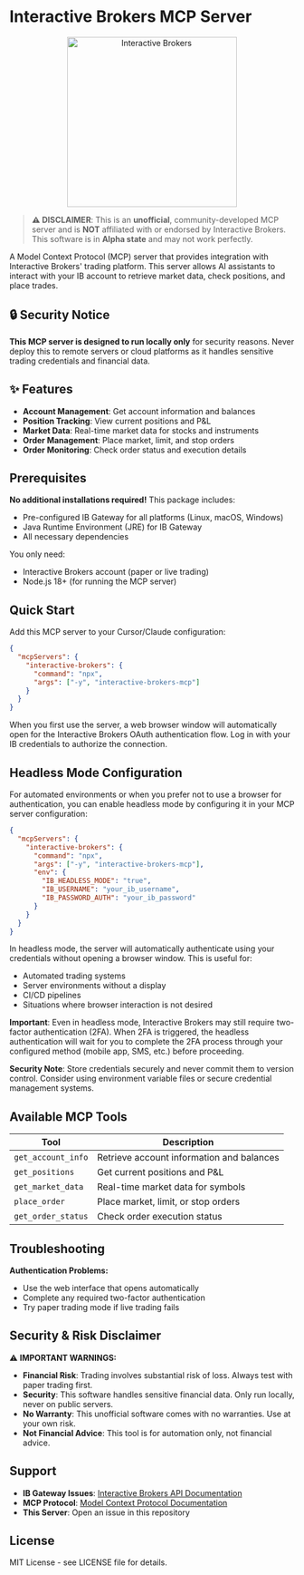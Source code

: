 # Interactive Brokers MCP Server

<div align="center">
<img src="https://www.interactivebrokers.com/images/web/logos/ib-logo-text-black.svg" alt="Interactive Brokers" width="300">
</div>

> **⚠️ DISCLAIMER**: This is an **unofficial**, community-developed MCP server and is **NOT** affiliated with or endorsed by Interactive Brokers. This software is in **Alpha state** and may not work perfectly.

A Model Context Protocol (MCP) server that provides integration with Interactive Brokers' trading platform. This server allows AI assistants to interact with your IB account to retrieve market data, check positions, and place trades.

## 🔒 Security Notice

**This MCP server is designed to run locally only** for security reasons. Never deploy this to remote servers or cloud platforms as it handles sensitive trading credentials and financial data.

## ✨ Features

- **Account Management**: Get account information and balances
- **Position Tracking**: View current positions and P&L  
- **Market Data**: Real-time market data for stocks and instruments
- **Order Management**: Place market, limit, and stop orders
- **Order Monitoring**: Check order status and execution details

## Prerequisites

**No additional installations required!** This package includes:
- Pre-configured IB Gateway for all platforms (Linux, macOS, Windows)
- Java Runtime Environment (JRE) for IB Gateway
- All necessary dependencies

You only need:
- Interactive Brokers account (paper or live trading)
- Node.js 18+ (for running the MCP server)

## Quick Start

Add this MCP server to your Cursor/Claude configuration:

```json
{
  "mcpServers": {
    "interactive-brokers": {
      "command": "npx",
      "args": ["-y", "interactive-brokers-mcp"]
    }
  }
}
```

When you first use the server, a web browser window will automatically open for the Interactive Brokers OAuth authentication flow. Log in with your IB credentials to authorize the connection.

## Headless Mode Configuration

For automated environments or when you prefer not to use a browser for authentication, you can enable headless mode by configuring it in your MCP server configuration:

```json
{
  "mcpServers": {
    "interactive-brokers": {
      "command": "npx",
      "args": ["-y", "interactive-brokers-mcp"],
      "env": {
        "IB_HEADLESS_MODE": "true",
        "IB_USERNAME": "your_ib_username",
        "IB_PASSWORD_AUTH": "your_ib_password"
      }
    }
  }
}
```

In headless mode, the server will automatically authenticate using your credentials without opening a browser window. This is useful for:
- Automated trading systems
- Server environments without a display
- CI/CD pipelines
- Situations where browser interaction is not desired

**Important**: Even in headless mode, Interactive Brokers may still require two-factor authentication (2FA). When 2FA is triggered, the headless authentication will wait for you to complete the 2FA process through your configured method (mobile app, SMS, etc.) before proceeding.

**Security Note**: Store credentials securely and never commit them to version control. Consider using environment variable files or secure credential management systems.

## Available MCP Tools

| Tool | Description |
|------|-------------|
| `get_account_info` | Retrieve account information and balances |
| `get_positions` | Get current positions and P&L |
| `get_market_data` | Real-time market data for symbols |
| `place_order` | Place market, limit, or stop orders |
| `get_order_status` | Check order execution status |

## Troubleshooting

**Authentication Problems:**
- Use the web interface that opens automatically
- Complete any required two-factor authentication
- Try paper trading mode if live trading fails


## Security & Risk Disclaimer

⚠️ **IMPORTANT WARNINGS:**

- **Financial Risk**: Trading involves substantial risk of loss. Always test with paper trading first.
- **Security**: This software handles sensitive financial data. Only run locally, never on public servers.
- **No Warranty**: This unofficial software comes with no warranties. Use at your own risk.
- **Not Financial Advice**: This tool is for automation only, not financial advice.

## Support

- **IB Gateway Issues**: [Interactive Brokers API Documentation](https://www.interactivebrokers.com/campus/ibkr-api-page/cpapi-v1/#introduction)
- **MCP Protocol**: [Model Context Protocol Documentation](https://modelcontextprotocol.io/)
- **This Server**: Open an issue in this repository

## License

MIT License - see LICENSE file for details.
